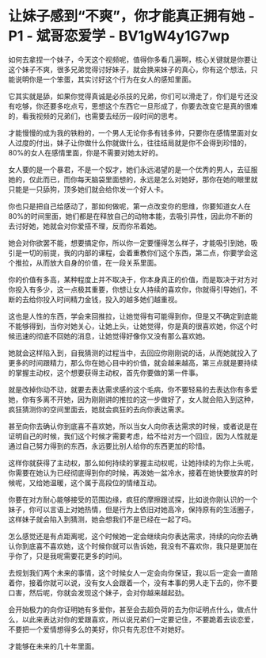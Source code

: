 # 让妹子感到“不爽”，你才能真正拥有她 - P1 - 斌哥恋爱学 - BV1gW4y1G7wp

如何去拿捏一个妹子，今天这个视频呢，值得你多看几遍啊，核心关键就是你要让这个妹子不爽，很多兄弟觉得讨好妹子，就会换来妹子的真心，你有这个想法，只能说明你是一个笨蛋，其实讨好这个行为在女人的感知里面。

它其实就是舔，如果你觉得真诚是必杀技的兄弟，你们可以滑走了，你们是亏还没有吃够，你还要多吃点亏，思想这个东西它一旦形成了，你要去改变它是真的很难的，看我视频的兄弟们，也需要去经历一段时间的思考。

才能慢慢的成为我的铁粉的，一个男人无论你多有钱多帅，只要你在感情里面对女人过度的付出，妹子让你做什么你就做什么，往往结局就是你不会得到珍惜的，80%的女人在感情里面，你是不需要对她太好的。

女人要的是一个暴君，不是一个奴才，她们永远渴望的是一个优秀的男人，去征服她的，仅此而已，而你每天脑袋里面想的，永远是怎么对她好，那你在她的眼里就只能是一只舔狗，顶多她们就会给你发一个好人卡。

你也只是把自己给感动了，那如何做呢，第一点改变你的思维，你要知道女人在80%的时间里面，她们都是在释放自己的动物本能，去吸引异性，因此你不断的去讨好她，她就会对你爱搭不理，反而你吊着她。

她会对你欲罢不能，想要搞定你，所以你一定要懂得怎么样子，才能吸引到她，吸引是一切的前提，我的内部的课程，会着重教你们这个东西，第二点，你要学会这个推拉，从而放大自身的价值，在一段关系里面。

你的价值有多高，某种程度上并不取决于，你本身真正的价值，而是取决于对方对你投入有多少，这一点极其重要，你想让女人持续的喜欢你，你就得引导她们，不断的去给你投入时间精力金钱，投入的越多她们越重视。

这也是人性的东西，学会来回推拉，让她觉得有可能得到你，但是又不确定到底能不能够得到，当你对她关心，让她上头，让她觉得，你是真的很喜欢她，你这个时候迅速的彻底不回她的消息，让她觉得好像你又没有那么喜欢她。

她就会这样陷入到，自我猜测的过程当中，去回应你刚刚说的话，从而她就投入了更多的时间跟精力，那么你在她心目中的价值，就会越来越高，第三点就是要持续的掌握主动权，这个想要获得主动权，首先你要做的第一件事。

就是改掉你动不动，就要去表达需求感的这个毛病，你不要轻易的去表达你有多爱她，你有多离不开她，因为刚刚讲的推拉的这一步做好了，女人就会陷入到这种，疯狂猜测你的空间里面去，她就会疯狂的去向你表达需求。

甚至向你去确认你到底喜不喜欢她，所以当女人向你表达需求的时候，或者说是在证明自己的时候，我们这个时候才需要考虑，给不给对方一个回应，因为人性就是通过自己努力得到的东西，永远要比别人给你的东西更加的珍惜。

这样你就获得了主动权，那么如何持续的掌握主动权呢，让她持续的为你上头呢，你需要在她认为已经彻底得到你的时候，再泼她一盆冷水，接着在她快要放弃的时候呢，又给她温暖，这个属于高段位的情绪互动。

你要在对方耐心能够接受的范围边缘，疯狂的摩擦跟试探，比如说你刚认识的一个妹子，你可以言语上对她热情，但是行为上依旧对她高冷，保持原有的生活圈子，这样妹子就会陷入到猜测，她会想我们不是已经在一起了吗。

怎么感觉还是有点距离呢，这个时候她一定会继续向你表达需求，持续的向你去确认你到底喜不喜欢她，这个时候你就可以告诉她，我没有不喜欢你，我只是更加在乎你了，只是我呢需要花更多的时间。

去规划我们两个未来的事情，这个时候女人一定会向你保证，我以后一定会一直陪着你，接着你就可以说，没有女人会跟着一个，没有本事的男人走下去的，你不要口害，然后呢，你就会发现这个妹子，会对你越来越起劲。

会开始极力的向你证明她有多爱你，甚至会去超负荷的去为你证明点什么，做点什么，以此来表达对你的爱跟喜欢，所以说兄弟们一定要记住，不要跪着去谈恋爱，不要把一个爱情想得多么的美好，你只有先忍住不对她好。

才能够在未来的几十年里面。